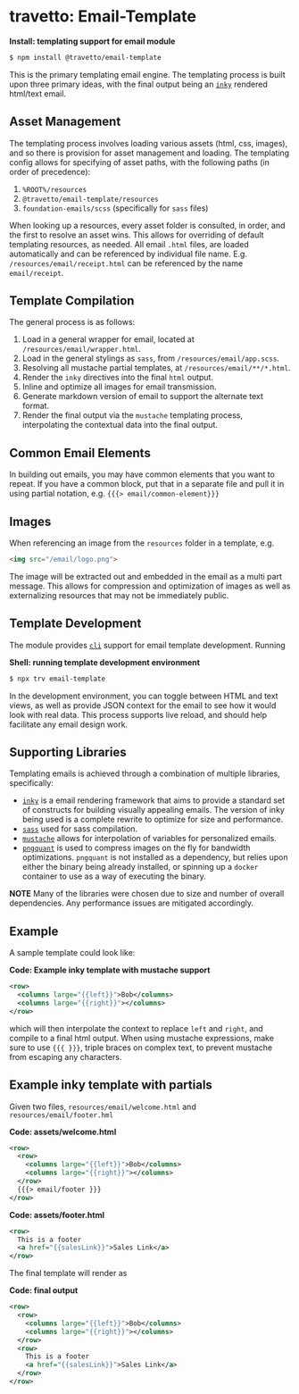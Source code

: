 travetto: Email-Template
===

**Install: templating support for email module**
```bash
$ npm install @travetto/email-template
```

This is the primary templating email engine.  The templating process is built upon three primary ideas, with the final output being an [`inky`](https://github.com/zurb/inky) rendered html/text email.  

## Asset Management
The templating process involves loading various assets (html, css, images), and so there is provision for asset management and loading.  The templating config allows for specifying of asset paths, with the following paths (in order of precedence):

1. `%ROOT%/resources`
1. `@travetto/email-template/resources`
1. `foundation-emails/scss` (specifically for `sass` files)

When looking up a resources, every asset folder is consulted, in order, and the first to resolve an asset wins.  This allows for overriding of default templating resources, as needed.  All email `.html` files, are loaded automatically and can be referenced by individual file name.  E.g. `/resources/email/receipt.html` can be referenced by the name `email/receipt`.

## Template Compilation

The general process is as follows:

1. Load in a general wrapper for email, located at `/resources/email/wrapper.html`.
1. Load in the general stylings as `sass`, from `/resources/email/app.scss`.
1. Resolving all mustache partial templates, at `/resources/email/**/*.html`.
1. Render the `inky` directives into the final `html` output.
1. Inline and optimize all images for email transmission.
1. Generate markdown version of email to support the alternate text format.
1. Render the final output via the `mustache` templating process, interpolating the contextual data into the final output.

## Common Email Elements
In building out emails, you may have common elements that you want to repeat.  If you have a common block, put that in a separate file and pull it in using partial notation, e.g. `{{{> email/common-element}}}`

## Images
When referencing an image from the `resources` folder in a template, e.g.

```html
<img src="/email/logo.png">
```

The image will be extracted out and embedded in the email as a multi part message.  This allows for compression and optimization of images as well as externalizing resources that may not be immediately public. 

## Template Development
The module provides [`cli`](https://github.com/travetto/travetto/tree/master/module/cli) support for email template development. Running 

**Shell: running template development environment**
```bash
$ npx trv email-template
```

In the development environment, you can toggle between HTML and text views, as well as provide JSON context for the email to see how it would look with real data. This process supports live reload, and should help facilitate any email design work.

## Supporting Libraries
Templating emails is achieved through a combination of multiple libraries, specifically:

* [`inky`](https://github.com/zurb/inky) is a email rendering framework that aims to provide a standard set of constructs for building visually appealing emails.  The version of inky being used is a complete rewrite to optimize for size and performance.
* [`sass`](https://github.com/sass/dart-sass) used for sass compilation.
* [`mustache`](https://github.com/janl/mustache.js/) allows for interpolation of variables for personalized emails.
* [`pngquant`](https://pngquant.org/) is used to compress images on the fly for bandwidth optimizations. `pngquant` is not installed as a dependency, but relies upon either the binary being already installed, or spinning up a `docker` container to use as a way of executing the binary.

**NOTE** Many of the libraries were chosen due to size and number of overall dependencies.  Any performance issues are mitigated accordingly.

## Example
A sample template could look like:

**Code: Example inky template with mustache support**
```xml
<row>
  <columns large="{{left}}">Bob</columns>
  <columns large="{{right}}"></columns>
</row>
```

which will then interpolate the context to replace `left` and `right`, and compile to a final html output. When using mustache expressions, make sure to use `{{{ }}}`, triple braces on complex text, to prevent mustache from escaping any characters.

## Example inky template with partials
Given two files, `resources/email/welcome.html` and `resources/email/footer.hml`

**Code: assets/welcome.html**
```xml
<row>
  <row>
    <columns large="{{left}}">Bob</columns>
    <columns large="{{right}}"></columns>
  </row>
  {{{> email/footer }}}
</row>
```

**Code: assets/footer.html**
```xml
<row>
  This is a footer
  <a href="{{salesLink}}">Sales Link</a>
</row>
```

The final template will render as

**Code: final output**
```xml
<row>
  <row>
    <columns large="{{left}}">Bob</columns>
    <columns large="{{right}}"></columns>
  </row>
  <row>
    This is a footer
    <a href="{{salesLink}}">Sales Link</a>
  </row>
</row>
```